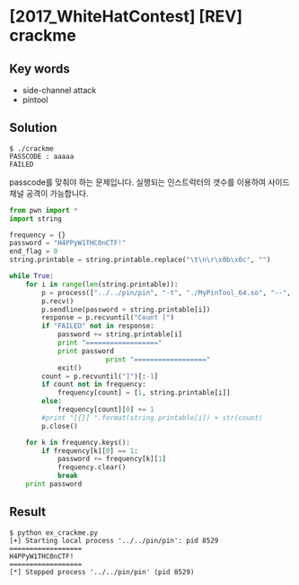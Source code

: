 # [2017_WhiteHatContest] \[REV] crackme

## Key words

- side-channel attack
- pintool

## Solution

```
$ ./crackme 
PASSCODE : aaaaa
FAILED
```

passcode를 맞춰야 하는 문제입니다. 실행되는 인스트럭터의 갯수를 이용하여 사이드 채널 공격이 가능합니다.

```python
from pwn import *
import string

frequency = {}
password = "H4PPyW1THC0nCTF!"
end_flag = 0
string.printable = string.printable.replace("\t\n\r\x0b\x0c", "")

while True:
	for i in range(len(string.printable)):
		p = process(["../../pin/pin", "-t", "./MyPinTool_64.so", "--", "./crackme"])
		p.recv()
		p.sendline(password + string.printable[i])
		response = p.recvuntil("Count [")
		if "FAILED" not in response:
			password += string.printable[i]
			print "=================="
			print password
                        print "=================="
			exit()
		count = p.recvuntil("]")[:-1]
		if count not in frequency:
			frequency[count] = [1, string.printable[i]]
		else:
			frequency[count][0] += 1
		#print "[{}] ".format(string.printable[i]) + str(count)
		p.close()

	for k in frequency.keys():
		if frequency[k][0] == 1:
			password += frequency[k][1]
			frequency.clear()
			break
	print password
```

## Result

```
$ python ex_crackme.py 
[+] Starting local process '../../pin/pin': pid 8529
==================
H4PPyW1THC0nCTF!
==================
[*] Stopped process '../../pin/pin' (pid 8529)
```

